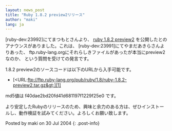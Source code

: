 ```yaml
---
layout: news_post
title: "Ruby 1.8.2 preview2リリース"
author: "maki"
lang: ja
---
```


\[ruby-dev:23992\]にてまつもとさんより、 [ruby 1.8.2 preview2][1]
を公開したとのアナウンスがありました。これは、 \[ruby-dev:23991\]にてやまだあきらさんよりあった、
ftp.ruby-lang.orgにそれらしきファイルがあったが本当にpreview2なのか、 という質問を受けての発言です。

1\.8.2 preview2のソースコードは以下のURLから入手可能です。

* [&lt;URL:ftp://ftp.ruby-lang.org/pub/ruby/1.8/ruby-1.8.2-preview2.tar.gz&gt;][1]

md5値は f40dae2bd20fd41d681197f1229f25e0 です。

より安定したRubyのリリースのため、興味と余力のある方は、ぜひインストールし、動作検証を試みてください。よろしくお願い致します。

Posted by maki on 30 Jul 2004
{: .post-info}



[1]: ftp://ftp.ruby-lang.org/pub/ruby/1.8/ruby-1.8.2-preview2.tar.gz 
